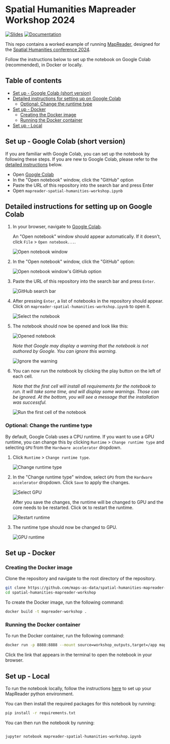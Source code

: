 # Spatial Humanities Mapreader Workshop 2024

[![Slides](https://img.shields.io/badge/slides-blue)](https://github.com/maps-as-data/spatial-humanities-mapreader-workshop/blob/main/slides.pdf)
[![Documentation](https://img.shields.io/badge/documentation-green)](https://mapreader.readthedocs.io/en/latest)

This repo contains a worked example of running [MapReader](https://github.com/maps-as-data/MapReader), designed for the [Spatial Humanities conference 2024](https://spathum.uni-bamberg.de/).

Follow the instructions below to set up the notebook on Google Colab (recommended), in Docker or locally.

<h2>Table of contents</h2>

- [Set up - Google Colab (short version)](#set-up---google-colab-short-version)
- [Detailed instructions for setting up on Google Colab](#detailed-instructions-for-setting-up-on-google-colab)
  - [Optional: Change the runtime type](#optional-change-the-runtime-type)
- [Set up - Docker](#set-up---docker)
  - [Creating the Docker image](#creating-the-docker-image)
  - [Running the Docker container](#running-the-docker-container)
- [Set up - Local](#set-up---local)


## Set up - Google Colab (short version)

If you are familiar with Google Colab, you can set up the notebook by following these steps. If you are new to Google Colab, please refer to the [detailed instructions](#detailed-instructions-for-setting-up-on-google-colab) below.

- Open [Google Colab](https://colab.research.google.com/)
- In the "Open notebook" window, click the "GitHub" option
- Paste the URL of this repository into the search bar and press Enter
- Open `mapreader-spatial-humanities-workshop.ipynb`

## Detailed instructions for setting up on Google Colab

1. In your browser, navigate to [Google Colab](https://colab.research.google.com/).

   An "Open notebook" window should appear automatically. If it doesn't, click `File` > `Open notebook...`.

   ![Open notebook window](images/1-open-notebook.png)

2. In the "Open notebook" window, click the "GitHub" option:

   ![Open notebook window's GitHub option](images/1-open-notebook-github.png)

3. Paste the URL of this repository into the search bar and press `Enter`.

    ![GitHub search bar](images/1-open-notebook-url.png)

4. After pressing `Enter`, a list of notebooks in the repository should appear. Click on `mapreader-spatial-humanities-workshop.ipynb` to open it.

    ![Select the notebook](images/1-open-notebook-link.png)

5. The notebook should now be opened and look like this:

    ![Opened notebook](images/2-notebook-opened.png)

    _Note that Google may display a warning that the notebook is not authored by Google. You can ignore this warning._

    ![Ignore the warning](images/2-warning.png)

6. You can now run the notebook by clicking the play button on the left of each cell.

   _Note that the first cell will install all requirements for the notebook to run. It will take some time, and will display some warnings. Those can be ignored. At the bottom, you will see a message that the installation was successful._

    ![Run the first cell of the notebook](images/3-installation-warnings-and-success.png)

### Optional: Change the runtime type

By default, Google Colab uses a CPU runtime. If you want to use a GPU runtime, you can change this by clicking `Runtime` > `Change runtime type` and selecting `GPU` from the `Hardware accelerator` dropdown.

1. Click `Runtime` > `Change runtime type`.

    ![Change runtime type](images/4-connect-to-gpu.png)

2. In the "Change runtime type" window, select `GPU` from the `Hardware accelerator` dropdown. Click `Save` to apply the changes.

    ![Select GPU](images/4-change-runtime-type.png)

    After you save the changes, the runtime will be changed to GPU and the core needs to be restarted. Click `OK` to restart the runtime.

    ![Restart runtime](images/4-disconnect-and-delete-runtime.png)

3. The runtime type should now be changed to GPU.

    ![GPU runtime](images/4-resources-result.png)

## Set up - Docker

### Creating the Docker image

Clone the repository and navigate to the root directory of the repository.

```bash
git clone https://github.com/maps-as-data/spatial-humanities-mapreader-workshop
cd spatial-humanities-mapreader-workshop
```

To create the Docker image, run the following command:

```bash
docker build -t mapreader-workshop .
```

### Running the Docker container

To run the Docker container, run the following command:

```bash
docker run -p 8888:8888 --mount source=workshop_outputs,target=/app mapreader-workshop
```

Click the link that appears in the terminal to open the notebook in your browser.

## Set up - Local

To run the notebook locally, follow the instructions [here](https://mapreader.readthedocs.io/en/latest/getting-started/installation-instructions/index.html) to set up your MapReader python environment.

You can then install the required packages for this notebook by running:

```bash
pip install -r requirements.txt
```

You can then run the notebook by running:

```bash

jupyter notebook mapreader-spatial-humanities-workshop.ipynb
```
